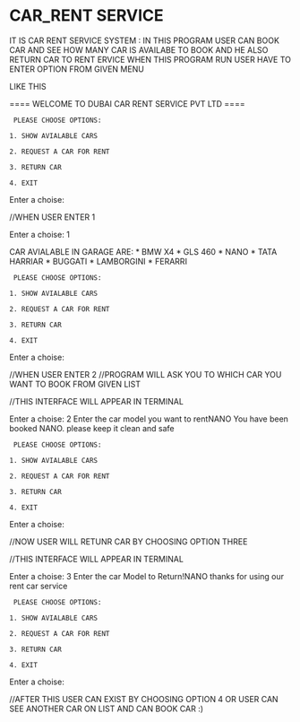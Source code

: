 # CAR_RENT SERVICE
IT IS CAR RENT SERVICE SYSTEM :
IN THIS PROGRAM USER CAN BOOK CAR AND SEE HOW MANY CAR IS AVAILABE TO BOOK AND HE ALSO RETURN CAR TO RENT ERVICE 
WHEN THIS PROGRAM RUN USER HAVE TO ENTER OPTION FROM GIVEN MENU 

LIKE THIS

 ==== WELCOME TO DUBAI CAR RENT SERVICE PVT LTD ====


     PLEASE CHOOSE OPTIONS:

    1. SHOW AVIALABLE CARS

    2. REQUEST A CAR FOR RENT

    3. RETURN CAR

    4. EXIT

Enter a choise:

//WHEN USER ENTER 1 

Enter a choise: 1

CAR AVIALABLE IN GARAGE ARE: 
         * BMW X4
         * GLS 460
         * NANO
         * TATA HARRIAR
         * BUGGATI
         * LAMBORGINI
         * FERARRI

     PLEASE CHOOSE OPTIONS:

    1. SHOW AVIALABLE CARS

    2. REQUEST A CAR FOR RENT

    3. RETURN CAR

    4. EXIT

Enter a choise:

//WHEN USER ENTER 2 
//PROGRAM WILL ASK YOU TO WHICH CAR YOU WANT TO BOOK FROM GIVEN LIST

//THIS INTERFACE WILL APPEAR IN TERMINAL

Enter a choise: 2
Enter the car model you want to rentNANO
You have been booked NANO. please keep it clean and safe

     PLEASE CHOOSE OPTIONS:

    1. SHOW AVIALABLE CARS

    2. REQUEST A CAR FOR RENT

    3. RETURN CAR

    4. EXIT

Enter a choise:

//NOW USER WILL RETUNR CAR BY CHOOSING OPTION THREE

//THIS INTERFACE WILL APPEAR IN TERMINAL

Enter a choise: 3
Enter the car Model to Return!NANO
thanks for using our rent car service

     PLEASE CHOOSE OPTIONS:

    1. SHOW AVIALABLE CARS

    2. REQUEST A CAR FOR RENT

    3. RETURN CAR

    4. EXIT

Enter a choise:

//AFTER THIS USER CAN EXIST BY CHOOSING OPTION 4 OR USER CAN SEE ANOTHER CAR ON LIST AND CAN BOOK CAR :)
